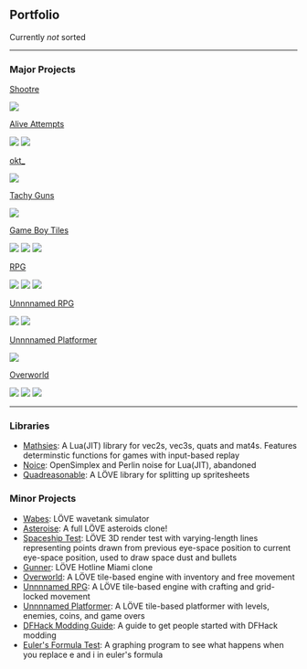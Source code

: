 ## Portfolio

Currently *not* sorted

---

### Major Projects

[Shootre](/major/shootre/main.md)

<img src="images/shootre_screenshot.png?raw=true"/>

[Alive Attempts](/major/alive/main.md)

<img src="images/alive_screenshot_1.png?raw=true"/>
<img src="images/alive_screenshot_2.png?raw=true"/>

[okt_](/major/okt_/main.md)

<img src="images/okt__screenshot.png?raw=true">

[Tachy Guns](/major/tachy_guns/main.md)

<img src="images/tachy_guns_screenshot.png?raw=true">

[Game Boy Tiles](/major/game_boy_tiles/main.md)

<img src="images/gameboytiles_screenshot_1.png?raw=true">
<img src="images/gameboytiles_screenshot_2.png?raw=true">
<img src="images/gameboytiles_screenshot_3.png?raw=true">

[RPG](/major/rpg/main.md)

<img src="images/rpg_screenshot_1.png?raw=true">
<img src="images/rpg_screenshot_2.png?raw=true">
<img src="images/rpg_screenshot_3.png?raw=true">

[Unnnnamed RPG](/major/unnnnamedRPG/main.md)

<img src="images/unnnnamedrpg_screenshot_1.png?raw=true">
<img src="images/unnnnamedrpg_screenshot_2.png?raw=true">

[Unnnnamed Platformer](/major/unnnnamedPlatformer/main.md)

<img src="images/unnnnamedplatformer_screenshot.png?raw=true">

[Overworld](/major/overworld/main.md)

<image src="images/overworld_screenshot_1.png?raw=true">
<image src="images/overworld_screenshot_2.png?raw=true">
<image src="images/overworld_screenshot_3.png?raw=true">

---

### Libraries

- [Mathsies](https://github.com/wolfboyft/mathsies): A Lua(JIT) library for vec2s, vec3s, quats and mat4s. Features determinstic functions for games with input-based replay
- [Noice](https://github.com/wolfboyft/noice): OpenSimplex and Perlin noise for Lua(JIT), abandoned
- [Quadreasonable](https://github.com/wolfboyft/quadreasonable): A LÖVE library for splitting up spritesheets

### Minor Projects

- [Wabes](https://github.com/wolfboyft/wabes): LÖVE wavetank simulator
- [Asteroise](https://github.com/wolfboyft/asteroise): A full LÖVE asteroids clone!
- [Spaceship Test](https://github.com/wolfboyft/spaceshipTest): LÖVE 3D render test with varying-length lines representing points drawn from previous eye-space position to current eye-space position, used to draw space dust and bullets
- [Gunner](https://github.com/wolfboyft/gunner): LÖVE Hotline Miami clone
- [Overworld](https://github.com/wolfboyft/overworld): A LÖVE tile-based engine with inventory and free movement
- [Unnnnamed RPG](https://github.com/wolfboyft/unnnnamedRPG): A LÖVE tile-based engine with crafting and grid-locked movement
- [Unnnnamed Platformer](https://github.com/wolfboyft/unnnnamedPlatformer): A LÖVE tile-based platformer with levels, enemies, coins, and game overs
- [DFHack Modding Guide](https://docs.dfhack.org/en/latest/docs/guides/modding-guide.html): A guide to get people started with DFHack modding
- [Euler's Formula Test](https://github.com/wolfboyft/eulers_formula_test): A graphing program to see what happens when you replace e and i in euler's formula
